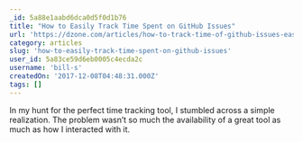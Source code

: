 ```yaml
---
_id: 5a88e1aabd6dca0d5f0d1b76
title: "How to Easily Track Time Spent on GitHub Issues"
url: 'https://dzone.com/articles/how-to-track-time-of-github-issues-easily'
category: articles
slug: 'how-to-easily-track-time-spent-on-github-issues'
user_id: 5a83ce59d6eb0005c4ecda2c
username: 'bill-s'
createdOn: '2017-12-08T04:48:31.000Z'
tags: []
---
```


In my hunt for the perfect time tracking tool, I stumbled across a simple realization. The problem wasn’t so much the availability of a great tool as much as how I interacted with it.

